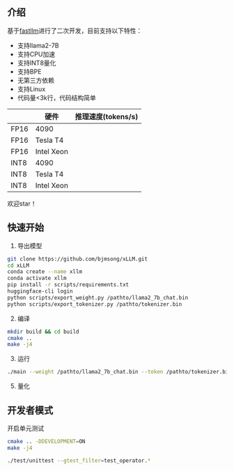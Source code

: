 ## 介绍

基于[fastllm](https://github.com/ztxz16/fastllm)进行了二次开发，目前支持以下特性：
- 支持llama2-7B
- 支持CPU加速
- 支持INT8量化
- 支持BPE
- 无第三方依赖
- 支持Linux
- 代码量<3k行，代码结构简单


|      |   硬件   |   推理速度(tokens/s)   |
| ---- | ---- | ---- |
|  FP16   |   4090   |      |
|  FP16   |    Tesla T4  |      |
|  FP16   |    Intel Xeon  |      |
|  INT8    |  4090    |      |
|  INT8    |   Tesla T4   |      |
|  INT8    |   Intel Xeon   |      |

欢迎star！

## 快速开始
1. 导出模型

```bash
git clone https://github.com/bjmsong/xLLM.git
cd xLLM
conda create --name xllm
conda activate xllm
pip install -r scripts/requirements.txt
huggingface-cli login
python scripts/export_weight.py /pathto/llama2_7b_chat.bin
python scripts/export_tokenizer.py /pathto/tokenizer.bin
```

2.  编译
```bash
mkdir build && cd build
cmake ..
make -j4
```

3. 运行
```bash
./main --weight /pathto/llama2_7b_chat.bin --token /pathto/tokenizer.bin --threads 32
```


5. 量化


## 开发者模式

开启单元测试
```bash
cmake .. -DDEVELOPMENT=ON
make -j4

./test/unittest --gtest_filter=test_operator.*
```